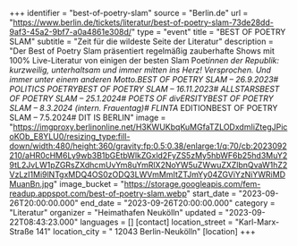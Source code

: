 +++
identifier = "best-of-poetry-slam"
source = "Berlin.de"
url = "https://www.berlin.de/tickets/literatur/best-of-poetry-slam-73de28dd-9af3-45a2-9bf7-a0a4861e308d/"
type = "event"
title = "BEST OF POETRY SLAM"
subtitle = "Zeit für die wildeste Seite der Literatur"
description = "Der Best of Poetry Slam präsentiert regelmäßig zauberhafte Shows mit 100% Live-Literatur von einigen der besten Slam Poet*innen der Republik: kurzweilig, unterhaltsam und immer mitten ins Herz! Versprochen. Und immer unter einem anderen Motto.BEST OF POETRY SLAM – 26.9.2023# POLITICS  POETRYBEST OF POETRY SLAM – 16.11.2023# ALLSTARSBEST OF POETRY SLAM – 25.1.2024# POETS OF divERSITYBEST OF POETRY SLAM – 8.3.2024 (intern. Frauentag)# FLINTA* EDITIONBEST OF POETRY SLAM – 7.5.2024# DIT IS BERLIN"
image = "https://imgproxy.berlinonline.net/H3KWUKbqKuMGfaTZLODxdmIiZtegJPicoKOb_E8YLU0/resizing_type:fill-down/width:480/height:360/gravity:fp:0.5:0.38/enlarge:1/q:70/cb:2023092210/aHR0cHM6Ly9wb3B1bGEtbWlkZGxld2FyZS5zMy5hbWF6b25hd3MuY29tL2JvLW1pZGRsZXdhcmUvYm8uYmRlX2NoYW5uZWwuZXZlbnQvaW1hZ2VzLzI1Mi9lNTgxMDQ4OS0zODQ3LWVmMmItZTJmYy04ZGViYzNiYWRiMDMuanBn.jpg"
image_bucket = "https://storage.googleapis.com/fem-readup.appspot.com/best-of-poetry-slam.webp"
start_date = "2023-09-26T20:00:00.000"
end_date = "2023-09-26T20:00:00.000"
category = "Literatur"
organizer = "Heimathafen Neukölln"
updated = "2023-09-22T08:43:23.000"
languages = []
[contact]
location_street = "Karl-Marx-Straße 141"
location_city = " 12043 Berlin-Neukölln"
[location]
+++